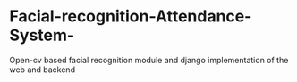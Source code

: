 # Facial-recognition-Attendance-System-
Open-cv based facial recognition module and django implementation of the web and backend
